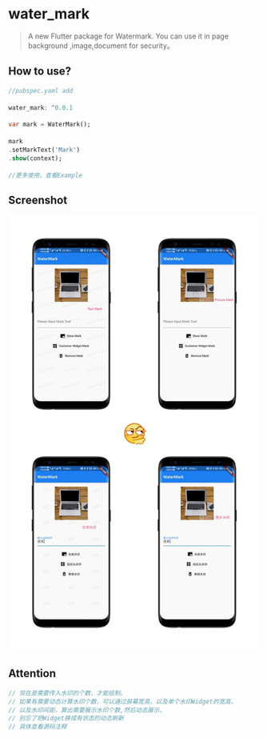 # water_mark

> A new Flutter package for Watermark. You can use it in page background ,image,document for security。


## How to use?

```dart
//pubspec.yaml add 

water_mark: ^0.0.1

var mark = WaterMark();

mark
.setMarkText('Mark')
.show(context);

//更多使用，查看Example

```

## Screenshot

![Screenshot](/raw/water_mark_demo.jpg)

## Attention
````dart
// 现在是需要传入水印的个数，才能绘制。
// 如果有需要动态计算水印个数，可以通过屏幕宽高，以及单个水印Widget的宽高，
// 以及水印间距，算出需要展示水印个数,然后动态展示，
// 别忘了把Widget换成有状态的动态刷新
// 具体查看源码注释

````

 
